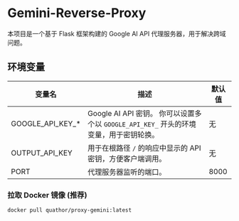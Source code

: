 # Gemini-Reverse-Proxy
本项目是一个基于 Flask 框架构建的 Google AI API 代理服务器，用于解决跨域问题。

## 环境变量

| 变量名           | 描述                                                                                                 | 默认值 |
| --------------- | ---------------------------------------------------------------------------------------------------- | ----- |
| GOOGLE_API_KEY_* | Google AI API 密钥。 你可以设置多个以 `GOOGLE_API_KEY_` 开头的环境变量，用于密钥轮换。                                          | 无    |
| OUTPUT_API_KEY   | 用于在根路径 `/` 的响应中显示的 API 密钥，方便客户端调用。                                                        | 无    |
| PORT            | 代理服务器监听的端口。                                                                                              | 8000  |

### 拉取 Docker 镜像 (推荐)

```bash
docker pull quathor/proxy-gemini:latest
```
